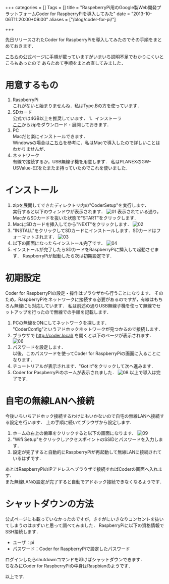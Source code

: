 +++
categories = []
Tags = []
title = "RaspeberryPi用のGoogle製Web開発プラットフォームCoder for RaspberryPiを導入してみた"
date = "2013-10-06T11:20:00+09:00"
aliases = ["/blog/coder-for-pi/"]

+++

先日リリースされたCoder for RaspberryPiを導入してみたのでその手順をまとめておきます．

<!--more-->

[こちら](http://googlecreativelab.github.io/coder/)の公式ページに手順が載っていますがいまいち説明不足でわかりにくいところもあったので
あらためて手順をまとめ直してみました．

# 用意するもの

1. RaspberryPi  
   これがないと始まりませんね．私はType.Bの方を使っています．
1. SDカード  
   公式では4GB以上を推奨しています．
1．インストーラ  
   [ここ](http://storage.googleapis.com/coder-images/coder_v0.4.zip)からzipをダウンロード・展開しておきます．
1. PC  
   Macだと楽にインストールできます．  
   Windowsの場合は[こちら](http://googlecreativelab.github.io/coder/#windows)を参考に．私はMacで導入したので詳しいことはわかりませんが．
1. ネットワーク  
   有線で接続するか，USB無線子機を用意します．
   私はPLANEXのGW-USValue-EZをたまたま持っていたのでこれを使いました．

# インストール

1. zipを展開してできたディレクトリ内の"CoderSetup"を実行します．  
   実行すると以下のウィンドウが表示されます．
   ![01](/coder-for-pi/01.jpg)
   表示されている通り，MacからSDカードを抜いた状態で"START"をクリックします．
1. MacにSDカードを挿入してから"NEXT"をクリックします．
   ![02](/coder-for-pi/02.jpg)
1. "INSTALL"をクリックしてSDカードにインストールします．SDカードはフォーマットされます．
   ![03](/coder-for-pi/03.jpg)
1. 以下の画面になったらインストール完了です．
   ![04](/coder-for-pi/04.jpg)
1. インストールが完了したらSDカードをRaspberryPiに挿入して起動させます．
   RaspberryPiが起動したら次は初期設定です．

# 初期設定
Coder for RaspberryPiの設定・操作はブラウザから行うことになります．
そのため，RaspberryPiをネットワークに接続する必要があるのですが，有線はもちろん無線にも対応しています．
私は前述の通りUSB無線子機を使って無線でセットアップを行ったので無線での手順を記載します．

1. PCの無線をONにしてネットワークを探します．  
   "CoderConfig"というアドホックネットワークが見つかるので接続します．
1. ブラウザで http://coder.local/ を開くと以下のページが表示されます．
   ![06](/coder-for-pi/06.jpg)
1. パスワードを設定します．  
   以後，このパスワードを使ってCoder for RaspberryPiの画面に入ることになります．
1. チュートリアルが表示されます．"Got it"をクリックして次へ進みます．
1. Coder for PaspberryPiのホームが表示されました．
   ![08](/coder-for-pi/08.jpg)
   以上で導入は完了です．

# 自宅の無線LANへ接続
今後いちいちアドホック接続するわけにもいかないので自宅の無線LANへ接続する設定を行います．
上の手順に続いてブラウザから設定します．

1. ホームの右上の歯車をクリックすると以下の画面になります．
   ![09](/coder-for-pi/09.jpg)
1. "Wifi Setup"をクリックしアクセスポイントのSSIDとパスワードを入力します．
1. 設定が完了すると自動的にRaspberryPiが再起動して無線LANに接続されているはずです．

あとはRaspberryPiのIPアドレスへブラウザで接続すればCoderの画面へ入れます．  
また無線LANの設定が完了すると自動でアドホック接続できなくなるようです．

# シャットダウンの方法
公式ページにも載っていなかったのですが，さすがにいきなりコンセントを抜いてしまうのはまずいと思って調べてみました．
RaspberryPiに以下の資格情報でSSH接続します．

* ユーザ：pi
* パスワード：Coder for RaspberryPiで設定したパスワード

ログインしたらshutdownコマンドを叩けばシャットダウンできます．  
ちなみにCoder for RaspberryPiの中身はRaspbianのようです．

以上です．
